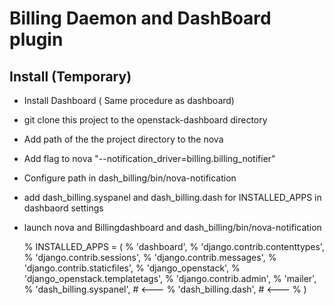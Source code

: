 # Billing Daemon and DashBoard plugin

## Install (Temporary)

* Install Dashboard ( Same procedure as dashboard)
* git clone this project to the openstack-dashboard directory
* Add path of the the project directory to the nova
* Add flag to nova
  "--notification_driver=billing.billing_notifier"
* Configure path in dash_billing/bin/nova-notification
* add dash_billing.syspanel and dash_billing.dash for INSTALLED_APPS in dashbaord settings 
* launch nova and Billingdashboard and dash_billing/bin/nova-notification


  % INSTALLED_APPS = (
  %    'dashboard',
  %    'django.contrib.contenttypes',
  %    'django.contrib.sessions',
  %    'django.contrib.messages',
  %    'django.contrib.staticfiles',
  %    'django_openstack',
  %    'django_openstack.templatetags',
  %    'django.contrib.admin',
  %    'mailer',
  %    'dash_billing.syspanel', # <---
  %    'dash_billing.dash',  # <---
  %  )

